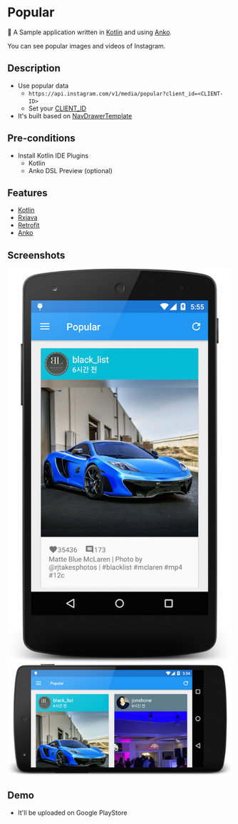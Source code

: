 # Popular
:rocket: A Sample application written in [Kotlin][kotlin] and using [Anko][anko].

You can see popular images and videos of Instagram.

## Description
- Use popular data
    - `https://api.instagram.com/v1/media/popular?client_id=<CLIENT-ID>`
    - Set your [CLIENT_ID][client_id]
- It's built based on [NavDrawerTemplate][nav_template]


## Pre-conditions
- Install Kotlin IDE Plugins
    - Kotlin
    - Anko DSL Preview (optional)


## Features
- [Kotlin][kotlin]
- [Rxjava][rxjava]
- [Retrofit][retrofit]
- [Anko][anko]


## Screenshots
![n5](resources/n5.png)
![n5_land](resources/n5_land.png)


## Demo
- It'll be uploaded on Google PlayStore



[kotlin]: http://kotlinlang.org/
[rxjava]: https://github.com/ReactiveX/RxJava
[anko]: https://github.com/JetBrains/anko
[retrofit]: http://square.github.io/retrofit/
[client_id]: https://github.com/importre/popular/blob/0.1.0_2/app/src/main/kotlin/io/github/importre/popular/api/Popular.kt#L13
[nav_template]: https://github.com/importre/NavDrawerTemplate/
